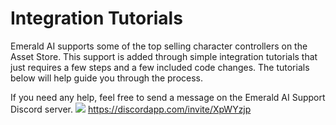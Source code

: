# Integration Tutorials
Emerald AI supports some of the top selling character controllers on the Asset Store. This support is added through simple integration tutorials that just requires a few steps and a few included code changes. The tutorials below will help guide you through the process. 

If you need any help, feel free to send a message on the Emerald AI Support Discord server.
![](https://i.imgur.com/LAj9OLw.png)
https://discordapp.com/invite/XpWYzjp


  
